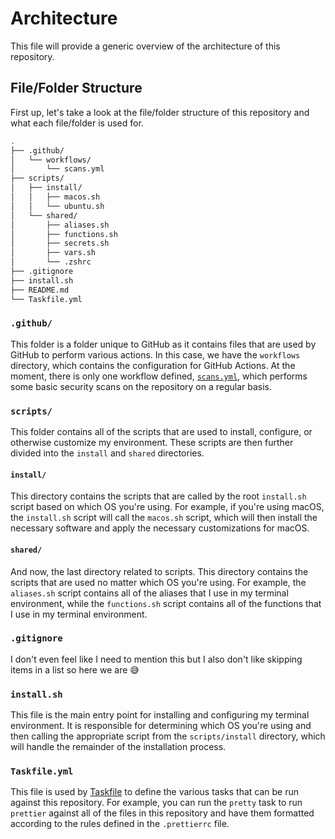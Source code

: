 # Architecture

This file will provide a generic overview of the architecture of this repository.

## File/Folder Structure

First up, let's take a look at the file/folder structure of this repository and what each file/folder is used for.

```bash
.
├── .github/
│   └── workflows/
│       └── scans.yml
├── scripts/
│   ├── install/
│   │   ├── macos.sh
│   │   └── ubuntu.sh
│   └── shared/
│       ├── aliases.sh
│       ├── functions.sh
│       ├── secrets.sh
│       ├── vars.sh
│       └── .zshrc
├── .gitignore
├── install.sh
├── README.md
└── Taskfile.yml
```

### `.github/`

This folder is a folder unique to GitHub as it contains files that are used by GitHub to perform various actions. In this case, we have the `workflows` directory, which contains the configuration for GitHub Actions. At the moment, there is only one workflow defined, [`scans.yml`](./.github/workflows/scans.yml), which performs some basic security scans on the repository on a regular basis.

### `scripts/`

This folder contains all of the scripts that are used to install, configure, or otherwise customize my environment. These scripts are then further divided into the `install` and `shared` directories.

#### `install/`

This directory contains the scripts that are called by the root `install.sh` script based on which OS you're using. For example, if you're using macOS, the `install.sh` script will call the `macos.sh` script, which will then install the necessary software and apply the necessary customizations for macOS.

#### `shared/`

And now, the last directory related to scripts. This directory contains the scripts that are used no matter which OS you're using. For example, the `aliases.sh` script contains all of the aliases that I use in my terminal environment, while the `functions.sh` script contains all of the functions that I use in my terminal environment.

### `.gitignore`

I don't even feel like I need to mention this but I also don't like skipping items in a list so here we are 😅

### `install.sh`

This file is the main entry point for installing and configuring my terminal environment. It is responsible for determining which OS you're using and then calling the appropriate script from the `scripts/install` directory, which will handle the remainder of the installation process.

### `Taskfile.yml`

This file is used by [Taskfile][0] to define the various tasks that can be run against this repository. For example, you can run the `pretty` task to run `prettier` against all of the files in this repository and have them formatted according to the rules defined in the `.prettierrc` file.

[0]: https://taskfile.dev
